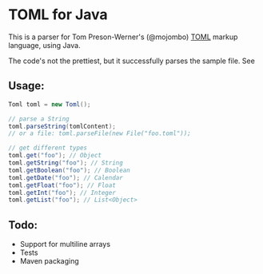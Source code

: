 TOML for Java
===
This is a parser for Tom Preson-Werner's (@mojombo) [TOML](https://raw.github.com/mojombo/toml/) markup language, using Java.

The code's not the prettiest, but it successfully parses the sample file.
See

Usage:
----
```java
Toml toml = new Toml();

// parse a String
toml.parseString(tomlContent);
// or a file: toml.parseFile(new File("foo.toml"));

// get different types
toml.get("foo"); // Object
toml.getString("foo"); // String
toml.getBoolean("foo"); // Boolean
toml.getDate("foo"); // Calendar
toml.getFloat("foo"); // Float
toml.getInt("foo"); // Integer
toml.getList("foo"); // List<Object>
```

Todo:
-----

* Support for multiline arrays
* Tests
* Maven packaging
